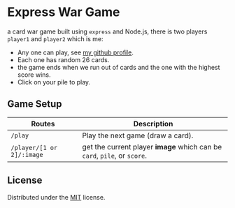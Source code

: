 # Express War Game

a card war game built using `express` and Node.js, there is two players `player1` and `player2` which is me:

- Any one can play, see [my github profile](https://github.com/malkiii).
- Each one has random 26 cards.
- the game ends when we run out of cards and the one with the highest score wins.
- Click on your pile to play.

## Game Setup

| Routes                    | Description                                                               |
| ------------------------- | ------------------------------------------------------------------------- |
| `/play`                   | Play the next game (draw a card).                                         |
| `/player/[1 or 2]/:image` | get the current player **image** which can be `card`, `pile`, or `score`. |

## License

Distributed under the [MIT](https://github.com/malkiii/express-war-game/blob/master/LICENSE) license.
